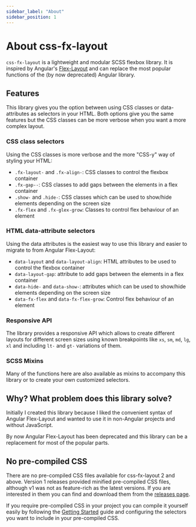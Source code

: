 ```yaml
---
sidebar_label: "About"
sidebar_position: 1
---
```


# About css-fx-layout

`css-fx-layout` is a lightweight and modular SCSS flexbox library. It is inspired by Angular's [Flex-Layout](https://github.com/angular/flex-layout) and can
replace the most popular functions of the (by now deprecated) Angular library.

## Features

This library gives you the option between using CSS classes or data-attributes as selectors in your HTML. Both options give you the same features but the CSS
classes can be more verbose when you want a more complex layout.

### CSS class selectors

Using the CSS classes is more verbose and the more "CSS-y" way of styling your HTML:

* `.fx-layout-` and `.fx-align-`: CSS classes to control the flexbox container
* `.fx-gap--`: CSS classes to add gaps between the elements in a flex container
* `.show-` and `.hide-`: CSS classes which can be used to show/hide elements depending on the screen size
* `.fx-flex` and `.fx-glex-grow`: Classes to control flex behaviour of an element

### HTML data-attribute selectors

Using the data attributes is the easiest way to use this library and easier to migrate to from Angular Flex-Layout:

* `data-layout` and `data-layout-align`: HTML attributes to be used to control the flexbox container
* `data-layout-gap`: attribute to add gaps between the elements in a flex container
* `data-hide-` and `data-show-`: attributes which can be used to show/hide elements depending on the screen size
* `data-fx-flex` and `data-fx-flex-grow`: Control flex behaviour of an element

### Responsive API

The library provides a responsive API which allows to create different layouts for different screen sizes using known breakpoints
like `xs`, `sm`, `md`, `lg`, `xl` and including `lt-` and `gt-` variations of them.

### SCSS Mixins

Many of the functions here are also available as mixins to accompany this library or to create your own customized selectors.

## Why? What problem does this library solve?

Initially I created this library because I liked the convenient syntax of Angular Flex-Layout and wanted to use it in non-Angular
projects and without JavaScript.

By now Angular Flex-Layout has been deprecated and this library can be a replacement for most of the popular parts.

## No pre-compiled CSS

There are no pre-compiled CSS files available for css-fx-layout 2 and above.
Version 1 releases provided minified pre-compiled CSS files, although v1 was not as feature-rich as the latest versions. If you are interested in them you can
find and download them from the [releases page](https://github.com/philmtd/css-fx-layout/releases/).

If you require pre-compiled CSS in your project you can compile it yourself easily by following the [Getting Started](./getting-started) guide and configuring the selectors you
want to include in your pre-compiled CSS.